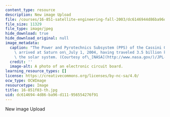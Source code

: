 ```yaml
---
content_type: resource
description: New image Upload
file: /courses/16-851-satellite-engineering-fall-2003/dc6146944d86ba96d111956554276f91_16-851f03-th.jpg
file_size: 11329
file_type: image/jpeg
hide_download: true
hide_download_original: null
image_metadata:
  caption: "The Power and Pyrotechnics Subsystem (PPS) of the Cassini Orbiter, which\
    \ arrived at Saturn on\_July 1, 2004, having traveled 3.5 billion kilometers across\
    \ the solar system. (Courtesy of\_[NASA](http://www.nasa.gov/)/JPL-Caltech.)"
  credit: ''
  image-alt: A photo of an electronic circuit board.
learning_resource_types: []
license: https://creativecommons.org/licenses/by-nc-sa/4.0/
ocw_type: OCWImage
resourcetype: Image
title: 16-851f03-th.jpg
uid: dc614694-4d86-ba96-d111-956554276f91
---
```

New image Upload